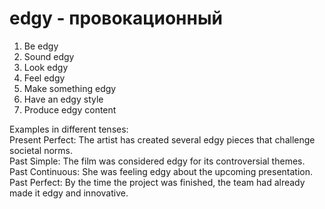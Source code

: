 # edgy - провокационный


1. Be edgy  
2. Sound edgy  
3. Look edgy  
4. Feel edgy  
5. Make something edgy  
6. Have an edgy style  
7. Produce edgy content  

Examples in different tenses:  
Present Perfect: The artist has created several edgy pieces that challenge societal norms.  
Past Simple: The film was considered edgy for its controversial themes.  
Past Continuous: She was feeling edgy about the upcoming presentation.  
Past Perfect: By the time the project was finished, the team had already made it edgy and innovative.

